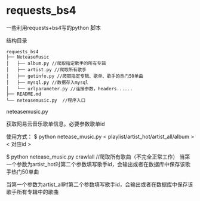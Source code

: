 # requests_bs4
一些利用requests+bs4写的python 脚本

结构目录

    requests_bs4
    ├── NeteaseMusic
    │   ├── album.py //爬取指定歌手的所有专辑
    │   ├── artist.py //爬取所有歌手
    │   ├── getinfo.py //爬取指定专辑、歌单、歌手的热门50单曲
    │   ├── mysql.py //数据存入mysql
    │   └── urlparameter.py //连接参数，headers......
    ├── README.md
    └── neteasemusic.py  //程序入口

neteasemusic.py 

获取网易云音乐歌单信息。必要参数歌单id

使用方式：
$ python netease_music.py < playlist/artist_hot/artist_all/album > < 对应id >

$ python netease_music.py crawlall  //爬取所有歌曲（不完全正常工作）
当第一个参数为artist_hot时第二个参数填写歌手id，会输出或者在数据库中保存该歌手热门50单曲

当第一个参数为artist_all时第二个参数填写歌手id，会输出或者在数据库中保存该歌手所有专辑中的歌曲
